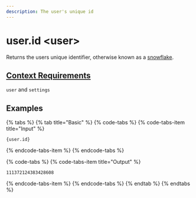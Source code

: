 ```yaml
---
description: The user's unique id
---
```


# user.id &lt;user&gt;

Returns the users unique identifier, otherwise known as a [snowflake](https://discordapp.com/developers/docs/reference#snowflakes).

## [Context Requirements](../tags.md#context-requirements)

`user` and `settings`

## Examples

{% tabs %}
{% tab title="Basic" %}
{% code-tabs %}
{% code-tabs-item title="Input" %}
```text
{user.id}
```
{% endcode-tabs-item %}
{% endcode-tabs %}

{% code-tabs %}
{% code-tabs-item title="Output" %}
```text
111372124383428608
```
{% endcode-tabs-item %}
{% endcode-tabs %}
{% endtab %}
{% endtabs %}

